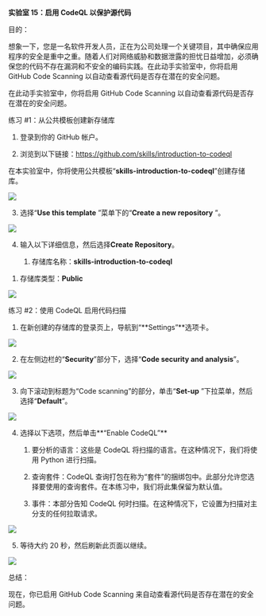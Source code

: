 **实验室 15：启用 CodeQL 以保护源代码**

目的：

想象一下，您是一名软件开发人员，正在为公司处理一个关键项目，其中确保应用程序的安全是重中之重。随着人们对网络威胁和数据泄露的担忧日益增加，必须确保您的代码不存在漏洞和不安全的编码实践。在此动手实验室中，你将启用
GitHub Code Scanning 以自动查看源代码是否存在潜在的安全问题。

在此动手实验室中，你将启用 GitHub Code Scanning
以自动查看源代码是否存在潜在的安全问题。

练习 \#1：从公共模板创建新存储库

1.  登录到你的 GitHub 帐户。

2.  浏览到以下链接：https://github.com/skills/introduction-to-codeql

在本实验室中，你将使用公共模板“**skills-introduction-to-codeql**”创建存储库。

![](./media/image1.jpeg)

3.  选择“**Use this template** ”菜单下的“**Create a new repository** ”。

![](./media/image2.jpeg)

4.  输入以下详细信息，然后选择**Create Repository**。

    1.  存储库名称：**skills-introduction-to-codeql**

<!-- -->

1.  存储库类型：**Public**

![](./media/image3.jpeg)

练习 \#2：使用 CodeQL 启用代码扫描

1.  在新创建的存储库的登录页上，导航到“**Settings”**选项卡。

![](./media/image4.jpeg)

2.  在左侧边栏的“**Security**”部分下，选择“**Code security and
    analysis**”。 

![](./media/image5.jpeg)

3.  向下滚动到标题为“Code
    scanning”的部分，单击“**Set-up** ”下拉菜单，然后选择“**Default**”。

![](./media/image6.jpeg)

4.  选择以下选项，然后单击**“Enable CodeQL”**

    1.  要分析的语言：这些是 CodeQL
        将扫描的语言。在这种情况下，我们将使用 Python 进行扫描。

    2.  查询套件：CodeQL
        查询打包在称为“套件”的捆绑包中。此部分允许您选择要使用的查询套件。在本练习中，我们将此集保留为默认值。

    3.  事件：本部分告知 CodeQL
        何时扫描。在这种情况下，它设置为扫描对主分支的任何拉取请求。

![](./media/image7.jpeg)

5.  等待大约 20 秒，然后刷新此页面以继续。

![](./media/image8.jpeg)

总结：

现在，你已启用 GitHub Code Scanning
来自动查看源代码是否存在潜在的安全问题。

